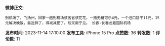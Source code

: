 **微博正文**: 
```
到机场了，飞扬州，回家一趟到机场该省省该花花，一瓶无糖可乐4元，一个进口饼干11元，15元解决晚饭，最近胖了，得减减肥了。后天南宁见。 长春·长春龙嘉国际机场
```
**发布时间**: 2023-11-14 17:10:00
**发布工具**: iPhone 15 Pro
**点赞数**: 36
**转发数**: 1
**评论数**: 11
